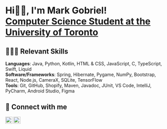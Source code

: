<h1>Hi👋🏻, I'm Mark Gobriel! <br/><a href="https://www.linkedin.com/in/markgobriel/">Computer Science Student at the University of Toronto</a></h1>

<h2>👨🏻‍💻 Relevant Skills</h2>

<b>Languages</b>: Java, Python, Kotlin, HTML & CSS, JavaScript, C, TypeScript, Swift, Liquid <br>
<b>Software/Frameworks</b>: Spring, Hibernate, Pygame, NumPy, Bootstrap, React, Node.js, CameraX, SQLite, TensorFlow <br>
<b>Tools</b>: Git, GitHub, Shopify, Maven, Javadoc, JUnit, VS Code, IntelliJ, PyCharm, Android Studio, Figma <be>

<!-- <h2>💼 Software Development Projects</h2>

- <b>Front-End Development</b>
  - [Experience Egypt](https://github.com/markgobriel/experience-egypt)
  - [Egypt Cities Slider](https://github.com/markgobriel/city-slider)
  - [Productivity Time Manager](https://github.com/markgobriel/school-timemanagement)
- <b>Java</b>
  - [Image Analysis Middleware](https://github.com/joshmadakor1/4chan-Image-Analysis-Middleware-C964) <b><i>(Potentially NSFW)</b></i>
- <b>PowerShell</b>
  - [Windows EventLog: Failed RDP Logins Source IP to full GeoData Conversion](https://github.com/joshmadakor1/Sentinel-Lab)
  - [JWipe (Disk Wiping Utility)](https://github.com/joshmadakor1/Jwipe.PowerShell)
  - [Active Directory Bulk User Creation](https://github.com/joshmadakor1/AD_PS)
  - [FIM (File Integrity Monitor)](https://github.com/joshmadakor1/PowerShell-Integrity-FIM)
- <b>C# (.NET Desktop Applications)</b>
  - [Ransomware Proof of Concept (Encrypter)](https://github.com/joshmadakor1/EncrypterPOC)
  - [Ransomware Proof of Concept (Decrypter)](https://github.com/joshmadakor1/DecrypterPOC)
  - [Keylogger with Email Capability](https://github.com/joshmadakor1/Key-Logger-With-Email)
- <b>Python</b>
  - [Package Delivery Application (Datastructures and Algorithms Demo)](https://github.com/joshmadakor1/Package-Delivery-Pathfinding-Algorithm)

-->

<h2> 🤳 Connect with me</h2>

[<img align="left" alt="Mark Gobriel | LinkedIn" width="22px" src="https://cdn.jsdelivr.net/npm/simple-icons@v3/icons/linkedin.svg" />][linkedin]
[<img align="left" alt="Mark Gobriel | Email" width="22px" src="https://cdn.jsdelivr.net/npm/simple-icons@v3/icons/gmail.svg" />][email]

[email]: mailto:markgobriel@gmail.com
[linkedin]: https://linkedin.com/in/markgobriel

<!-- <h3>ABOUT ME</h3>

- 🏫 Year 2 Computer Science Major at the University of Toronto, with Minors in Mathematical Sciences and Business.
- 💻 I am proficient in **Python, Java, HTML, CSS, and JavaScript** 
- 🌱 I’m currently learning **Go, Kotlin, Flutter**
- 📫 Reach me at **markgobriel@gmail.com** 

-->
